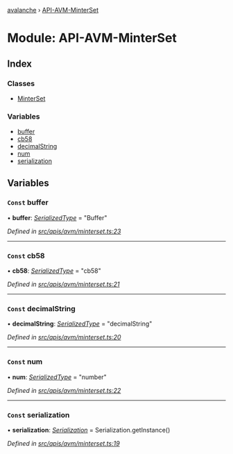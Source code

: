 [avalanche](../README.md) › [API-AVM-MinterSet](api_avm_minterset.md)

# Module: API-AVM-MinterSet

## Index

### Classes

* [MinterSet](../classes/api_avm_minterset.minterset.md)

### Variables

* [buffer](api_avm_minterset.md#const-buffer)
* [cb58](api_avm_minterset.md#const-cb58)
* [decimalString](api_avm_minterset.md#const-decimalstring)
* [num](api_avm_minterset.md#const-num)
* [serialization](api_avm_minterset.md#const-serialization)

## Variables

### `Const` buffer

• **buffer**: *[SerializedType](utils_serialization.md#serializedtype)* = "Buffer"

*Defined in [src/apis/avm/minterset.ts:23](https://github.com/ava-labs/avalanchejs/blob/5511161/src/apis/avm/minterset.ts#L23)*

___

### `Const` cb58

• **cb58**: *[SerializedType](utils_serialization.md#serializedtype)* = "cb58"

*Defined in [src/apis/avm/minterset.ts:21](https://github.com/ava-labs/avalanchejs/blob/5511161/src/apis/avm/minterset.ts#L21)*

___

### `Const` decimalString

• **decimalString**: *[SerializedType](utils_serialization.md#serializedtype)* = "decimalString"

*Defined in [src/apis/avm/minterset.ts:20](https://github.com/ava-labs/avalanchejs/blob/5511161/src/apis/avm/minterset.ts#L20)*

___

### `Const` num

• **num**: *[SerializedType](utils_serialization.md#serializedtype)* = "number"

*Defined in [src/apis/avm/minterset.ts:22](https://github.com/ava-labs/avalanchejs/blob/5511161/src/apis/avm/minterset.ts#L22)*

___

### `Const` serialization

• **serialization**: *[Serialization](../classes/utils_serialization.serialization.md)* = Serialization.getInstance()

*Defined in [src/apis/avm/minterset.ts:19](https://github.com/ava-labs/avalanchejs/blob/5511161/src/apis/avm/minterset.ts#L19)*
